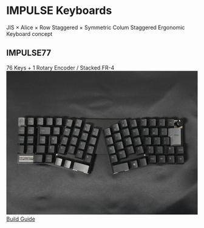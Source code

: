# IMPULSE Keyboards
JIS × Alice × Row Staggered × Symmetric Colum Staggered Ergonomic Keyboard concept  

## IMPULSE77
76 Keys + 1 Rotary Encoder / Stacked FR-4  
![](img/IMPULSE77.JPG)  
[Build Guide](docs/impulse77/beta.md)
